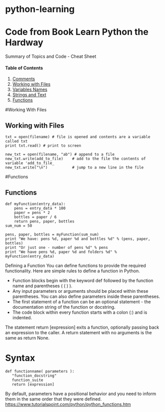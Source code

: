 # python-learning
# Code from Book Learn Python the Hardway
Summary of Topics and Code - Cheat Sheet

#### Table of Contents
1. [Comments](#comments)
2. [Working with Files](#working-with-files)
3. [Variables Names](#variables-names)
4. [Strings and Text](#strings-and-text)
5. [Functions](#functions)

#<a name="working-with-files"></a>Working With Files
## Working with Files

```
txt = open(filename) # file is opened and contents are a variable called txt
print txt.read() # print to screen

new_txt = open(filename, "ab") # append to a file
new_txt.write(add_to_file)    # add to the file the contents of variable 'add_to_file_
new_txt.write("\n")           # jump to a new line in the file
```
#<a name="functions"></a>Functions
## Functions

```
def myFunction(entry_data):
    pens = entry_data * 100
    paper = pens * 2
    bottles = paper / 6
    return pens, paper, bottles
sum_num = 50

pens, paper, bottles = myFunction(sum_num)
print "We have: pens %d, paper %d and bottles %d" % (pens, paper, bottles)
print "Or just one - number of pens %d" % pens
print "We have pens %d, paper %d and folders %d" % myFunction(entry_data)
```
Defining a Function
You can define functions to provide the required functionality. Here are simple rules to define a function in Python.
- Function blocks begin with the keyword def followed by the function name and parentheses ( ( ) ).
- Any input parameters or arguments should be placed within these parentheses. You can also define parameters inside these parentheses.
- The first statement of a function can be an optional statement - the documentation string of the function or docstring.
- The code block within every function starts with a colon (:) and is indented.

The statement return [expression] exits a function, optionally passing back an expression to the caller. A return statement with no arguments is the same as return None.

# Syntax
```
def functionname( parameters ):
   "function_docstring"
   function_suite
   return [expression]
   ```
By default, parameters have a positional behavior and you need to inform them in the same order that they were defined.
https://www.tutorialspoint.com/python/python_functions.htm
